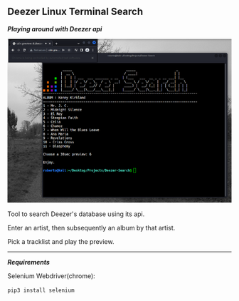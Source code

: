 **Deezer Linux Terminal Search**
-----------------------------------------
***Playing around with Deezer api***

![Alt text](assets/dsearch.png "Deezer Terminal Search")

Tool to search Deezer's database using its api. 

Enter an artist, then subsequently an album by that artist.

Pick a tracklist and play the preview.

-----------------------------------------

***Requirements***

Selenium Webdriver(chrome):

```pip3 install selenium```



